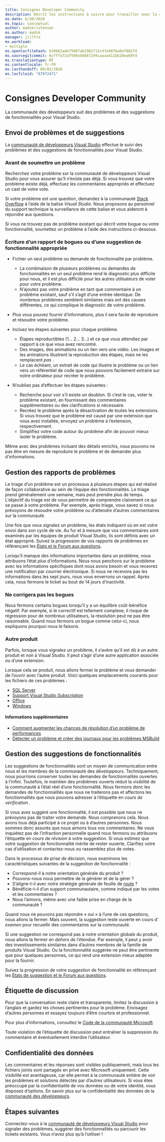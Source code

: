```yaml
---
title: Consignes Developer Community
description: Décrit les instructions à suivre pour travailler avec la communauté de développeurs Visual Studio.
ms.date: 6/30/2020
ms.topic: conceptual
author: madskristensen
ms.author: madsk
manager: jillfra
ms.workload:
- multiple
ms.openlocfilehash: b39b62ade75687a61981712c47e9876a0ef082fd
ms.sourcegitcommit: 6cfffa72af599a9d667249caaaa411bb28ea69fd
ms.translationtype: MT
ms.contentlocale: fr-FR
ms.lasthandoff: 09/02/2020
ms.locfileid: "87972471"
---
```

# <a name="developer-community-guidelines"></a>Consignes Developer Community

La communauté des développeurs suit des problèmes et des suggestions de fonctionnalités pour Visual Studio.

## <a name="submitting-problems-and-suggestions"></a>Envoi de problèmes et de suggestions

La [communauté de développeurs Visual Studio](https://developercommunity.visualstudio.com/) effectue le suivi des problèmes et des suggestions de fonctionnalités pour Visual Studio.

### <a name="before-submitting-an-issue"></a>Avant de soumettre un problème

Recherchez votre problème sur la communauté de développeurs Visual Studio pour vous assurer qu’il n’existe pas déjà. Si vous trouvez que votre problème existe déjà, effectuez les commentaires appropriés et effectuez un cast de votre vote.

Si votre problème est une question, demandez à la communauté [Stack Overflow](https://stackoverflow.com/questions/tagged/visual-studio?tab=Newest) à l’aide de la balise _Visual Studio_. Nous proposons au personnel du support technique la surveillance de cette balise et vous aideront à répondre aux questions.

Si vous ne trouvez pas de problème existant qui décrit votre bogue ou votre fonctionnalité, soumettez un problème à l’aide des instructions ci-dessous.

### <a name="writing-a-good-bug-report-or-feature-suggestion"></a>Écriture d’un rapport de bogues ou d’une suggestion de fonctionnalité appropriée

- Fichier un seul problème ou demande de fonctionnalité par problème.

  - La combinaison de plusieurs problèmes ou demandes de fonctionnalités en un seul problème rend le diagnostic plus difficile pour nous, et il est plus difficile pour les autres utilisateurs de voter pour votre problème.
  - N’ajoutez pas votre problème en tant que commentaire à un problème existant, sauf s’il s’agit d’une entrée identique. De nombreux problèmes semblent similaires mais ont des causes différentes, ce qui complique le diagnostic de votre problème.

- Plus vous pouvez fournir d’informations, plus il sera facile de reproduire et résoudre votre problème.
- Incluez les étapes suivantes pour chaque problème.

  - Étapes reproductibles (1... 2... 3...) et ce que vous attendiez par rapport à ce que vous avez rencontré.
  - Des images, des animations ou un lien vers une vidéo. Les images et les animations illustrent la reproduction des étapes, mais ne les remplacent _pas_ .
  - Le cas échéant, un extrait de code qui illustre le problème ou un lien vers un référentiel de code que nous pouvons facilement extraire sur notre ordinateur pour recréer le problème.

- N’oubliez pas d’effectuer les étapes suivantes :

  - Recherche pour voir s’il existe un doublon. Si c’est le cas, voter le problème existant, en fournissant des commentaires supplémentaires ou des clarifications si nécessaire.
  - Recréez le problème après la désactivation de toutes les extensions. Si vous trouvez que le problème est causé par une extension que vous avez installée, envoyez un problème à l’extension, respectivement.
  - Simplifiez votre code autour du problème afin de pouvoir mieux isoler le problème.

Même avec des problèmes incluant des détails enrichis, nous pouvons ne pas être en mesure de reproduire le problème et de demander plus d’informations.

## <a name="managing-problem-reports"></a>Gestion des rapports de problèmes

Le triage d’un problème est un processus à plusieurs étapes qui est réalisé de façon collaborative au sein de l’équipe des fonctionnalités. Le triage prend généralement une semaine, mais peut prendre plus de temps. L’objectif du triage est de vous permettre de comprendre clairement ce qui se passe à votre problème. Par exemple, après triage, vous savez si nous prévoyons de résoudre votre problème ou d’attendre d’autres commentaires sur la communauté.

Une fois que vous signalez un problème, les états indiquent où en est votre envoi dans son cycle de vie. Au fur et à mesure que vos commentaires sont examinés par les équipes de produit Visual Studio, ils sont définis avec un état approprié. Suivez la progression de vos rapports de problèmes en référençant les [États et le Forum aux questions](https://docs.microsoft.com/visualstudio/ide/report-a-problem).

Lorsqu’il manque des informations importantes dans un problème, nous attribuons l’état _plus_ d’informations. Nous nous penchons sur le problème avec les informations spécifiques dont nous avons besoin et vous recevrez une notification par courrier électronique. Si nous ne recevons pas les informations dans les sept jours, nous vous enverrons un rappel. Après cela, nous fermons le ticket au bout de 14 jours d’inactivité.

### <a name="wont-fix-bugs"></a>Ne corrigera pas les bogues

Nous fermons certains bogues lorsqu’il y a un équilibre coût-bénéfice négatif. Par exemple, si le correctif est tellement complexe, il risque de régression pour de nombreux utilisateurs, la résolution peut ne pas être raisonnable. Quand nous fermons un bogue comme celui-ci, nous expliquons pourquoi nous le faisons.

### <a name="other-product"></a>Autre produit

Parfois, lorsque vous signalez un problème, il s’avère qu’il est dû à un autre produit et non à Visual Studio. Il peut s’agir d’une autre application associée ou d’une extension. 

Lorsque cela se produit, nous allons fermer le problème et vous demander de l’ouvrir avec l’autre produit. Voici quelques emplacements courants pour les fichiers de ces problèmes :

* [SQL Server](https://feedback.azure.com/forums/908035-sql-server)
* [Support Visual Studio Subscription](https://feedback.azure.com/forums/908035-sql-server)
* [Office](https://support.office.com/article/how-do-i-give-feedback-on-microsoft-office-2b102d44-b43f-4dd2-9ff4-23cf144cfb11)
* [Windows](https://support.microsoft.com/help/4021566/windows-10-send-feedback-to-microsoft-with-feedback-hub-app)

#### <a name="additional-information"></a>Informations supplémentaires

- [Comment augmenter les chances de résolution d’un problème de performances](https://docs.microsoft.com/visualstudio/ide/how-to-increase-chances-of-performance-issue-being-fixed)
- [Détecter un problème et créer des journaux pour les problèmes MSBuild](https://docs.microsoft.com/visualstudio/ide/msbuild-logs)

## <a name="managing-feature-suggestions"></a>Gestion des suggestions de fonctionnalités

Les suggestions de fonctionnalités sont un moyen de communication entre nous et les membres de la communauté des développeurs. Techniquement, nous pourrions conserver toutes les demandes de fonctionnalités ouvertes à l’infini. Toutefois, le maintien des problèmes ouverts réduit la visibilité de la communauté à l’état réel d’une fonctionnalité. Nous fermons donc les demandes de fonctionnalités que nous ne traiterons pas et affectons les fonctionnalités que nous pouvons adresser à l’étiquette en _cours de vérification_ .

Si vous avez suggéré une fonctionnalité, il est possible que nous ne prévoyons pas de traiter votre demande. Nous comprenons cela. Nous avons tous déjà participé à ce projet ou à d’autres personnes. Nous sommes donc assurés que nous aimons tous vos commentaires. Ne vous inquiétez pas de l’infraction personnelle quand nous fermons ou attribuons l’étiquette en _cours de révision_ à votre suggestion. Si vous estimez que votre suggestion de fonctionnalité mérite de rester ouverte, Clarifiez votre cas d’utilisation et contactez-nous ou rassemblez plus de votes.

Dans le processus de prise de décision, nous examinons les caractéristiques suivantes de la suggestion de fonctionnalité :

- Correspond-il à notre orientation générale du produit ?
- Pouvons-nous nous permettre de la générer et de la gérer ?
- S’aligne-t-il avec notre stratégie générale de feuille de [route](https://docs.microsoft.com/visualstudio/productinfo/vs-roadmap) ?
- Bénéficie-t-il d’un support communautaire, comme indiqué par les votes et les commentaires ?
- Nous l’aimons, même avec une faible prise en charge de la communauté ?

Quand nous ne pouvons pas répondre « oui » à l’une de ces questions, nous allons la fermer. Mais souvent, la suggestion reste ouverte en cours d' _examen_ pour recueillir des commentaires sur la communauté.

Si une suggestion ne correspond pas à notre orientation globale du produit, nous allons la fermer en *dehors de l’étendue*. Par exemple, il peut y avoir des investissements similaires dans d’autres membres de la famille de produits Visual Studio. Ou la fonctionnalité suggérée ne peut être pertinente que pour quelques personnes, ce qui rend une extension mieux adaptée pour la fournir.

Suivez la progression de votre suggestion de fonctionnalité en référençant les [États de suggestion et le Forum aux questions](https://docs.microsoft.com/visualstudio/ide/report-a-problem).

## <a name="discussion-etiquette"></a>Étiquette de discussion

Pour que la conversation reste claire et transparente, limitez la discussion à l’anglais et gardez les choses pertinentes pour le problème. Envisagez d’autres personnes et essayez toujours d’être courtois et professionnel.

Pour plus d’informations, consultez le [Code de la communauté Microsoft](https://answers.microsoft.com/en-us/page/codeofconduct).

Toute violation de l’étiquette de discussion peut entraîner la suppression du commentaire et éventuellement interdire l’utilisateur.

## <a name="data-privacy"></a>Confidentialité des données

Les commentaires et les réponses sont visibles publiquement, mais tous les fichiers joints sont partagés en privé avec Microsoft uniquement. Cette visibilité est avantageuse, car elle permet à la communauté entière de voir les problèmes et solutions détectés par d’autres utilisateurs. Si vous êtes préoccupé par la confidentialité de vos données ou de votre identité, vous disposez d’options. En savoir plus sur la confidentialité des données de la [communauté des développeurs](https://docs.microsoft.com/visualstudio/ide/developer-community-privacy).

## <a name="next-steps"></a>Étapes suivantes

Connectez-vous à la [communauté de développeurs Visual Studio](https://developercommunity.visualstudio.com/) pour signaler des problèmes, suggérer des fonctionnalités ou parcourir les tickets existants. Vous n’avez plus qu’à l’utiliser !
